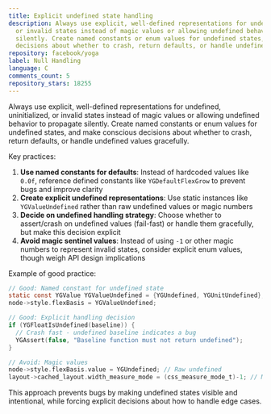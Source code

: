 ```yaml
---
title: Explicit undefined state handling
description: Always use explicit, well-defined representations for undefined, uninitialized,
  or invalid states instead of magic values or allowing undefined behavior to propagate
  silently. Create named constants or enum values for undefined states, and make conscious
  decisions about whether to crash, return defaults, or handle undefined values gracefully.
repository: facebook/yoga
label: Null Handling
language: C
comments_count: 5
repository_stars: 18255
---
```


Always use explicit, well-defined representations for undefined, uninitialized, or invalid states instead of magic values or allowing undefined behavior to propagate silently. Create named constants or enum values for undefined states, and make conscious decisions about whether to crash, return defaults, or handle undefined values gracefully.

Key practices:
1. **Use named constants for defaults**: Instead of hardcoded values like `0.0f`, reference defined constants like `YGDefaultFlexGrow` to prevent bugs and improve clarity
2. **Create explicit undefined representations**: Use static instances like `YGValueUndefined` rather than raw undefined values or magic numbers
3. **Decide on undefined handling strategy**: Choose whether to assert/crash on undefined values (fail-fast) or handle them gracefully, but make this decision explicit
4. **Avoid magic sentinel values**: Instead of using `-1` or other magic numbers to represent invalid states, consider explicit enum values, though weigh API design implications

Example of good practice:
```c
// Good: Named constant for undefined state
static const YGValue YGValueUndefined = {YGUndefined, YGUnitUndefined};
node->style.flexBasis = YGValueUndefined;

// Good: Explicit handling decision
if (YGFloatIsUndefined(baseline)) {
  // Crash fast - undefined baseline indicates a bug
  YGAssert(false, "Baseline function must not return undefined");
}

// Avoid: Magic values
node->style.flexBasis.value = YGUndefined; // Raw undefined
layout->cached_layout.width_measure_mode = (css_measure_mode_t)-1; // Magic -1
```

This approach prevents bugs by making undefined states visible and intentional, while forcing explicit decisions about how to handle edge cases.